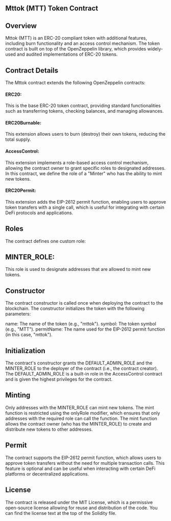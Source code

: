 ## Mttok (MTT) Token Contract
## Overview
Mttok (MTT) is an ERC-20 compliant token with additional features, including burn functionality and an access control mechanism. The token contract is built on top of the OpenZeppelin library, which provides widely-used and audited implementations of ERC-20 tokens.

## Contract Details
The Mttok contract extends the following OpenZeppelin contracts:

#### ERC20:
This is the base ERC-20 token contract, providing standard functionalities such as transferring tokens, checking balances, and managing allowances.

#### ERC20Burnable:
This extension allows users to burn (destroy) their own tokens, reducing the total supply.

#### AccessControl:
This extension implements a role-based access control mechanism, allowing the contract owner to grant specific roles to designated addresses. In this contract, we define the role of a "Minter" who has the ability to mint new tokens.

#### ERC20Permit: 
This extension adds the EIP-2612 permit function, enabling users to approve token transfers with a single call, which is useful for integrating with certain DeFi protocols and applications.

## Roles
The contract defines one custom role:

## MINTER_ROLE:
This role is used to designate addresses that are allowed to mint new tokens.
## Constructor
The contract constructor is called once when deploying the contract to the blockchain. The constructor initializes the token with the following parameters:

name: The name of the token (e.g., "mttok").
symbol: The token symbol (e.g., "MTT").
permitName: The name used for the EIP-2612 permit function (in this case, "mttok").
## Initialization
The contract's constructor grants the DEFAULT_ADMIN_ROLE and the MINTER_ROLE to the deployer of the contract (i.e., the contract creator). The DEFAULT_ADMIN_ROLE is a built-in role in the AccessControl contract and is given the highest privileges for the contract.

## Minting
Only addresses with the MINTER_ROLE can mint new tokens. The mint function is restricted using the onlyRole modifier, which ensures that only addresses with the required role can call the function. The mint function allows the contract owner (who has the MINTER_ROLE) to create and distribute new tokens to other addresses.

## Permit
The contract supports the EIP-2612 permit function, which allows users to approve token transfers without the need for multiple transaction calls. This feature is optional and can be useful when interacting with certain DeFi platforms or decentralized applications.

## License
The contract is released under the MIT License, which is a permissive open-source license allowing for reuse and distribution of the code. You can find the license text at the top of the Solidity file.

